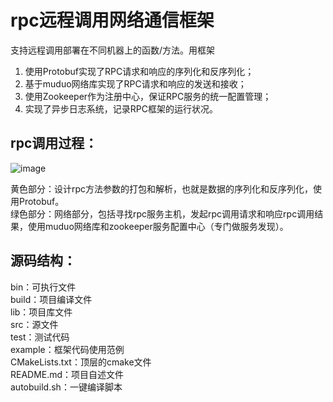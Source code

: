 # rpc远程调用网络通信框架
支持远程调用部署在不同机器上的函数/方法。用框架
1. 使用Protobuf实现了RPC请求和响应的序列化和反序列化；
2. 基于muduo网络库实现了RPC请求和响应的发送和接收；
3. 使用Zookeeper作为注册中心，保证RPC服务的统一配置管理；
4. 实现了异步日志系统，记录RPC框架的运行状况。

## rpc调用过程：
![image](https://user-images.githubusercontent.com/68554367/192940426-3f19b5c8-d2dc-4516-821b-1ffc4ada0aa7.png)

黄色部分：设计rpc方法参数的打包和解析，也就是数据的序列化和反序列化，使用Protobuf。<br>
绿色部分：网络部分，包括寻找rpc服务主机，发起rpc调用请求和响应rpc调用结果，使用muduo网络库和zookeeper服务配置中心（专门做服务发现）。<br>

## 源码结构：
bin：可执行文件<br>
build：项目编译文件<br>
lib：项目库文件<br>
src：源文件<br>
test：测试代码<br>
example：框架代码使用范例<br>
CMakeLists.txt：顶层的cmake文件<br>
README.md：项目自述文件<br>
autobuild.sh：一键编译脚本<br>


